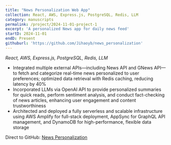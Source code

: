```yaml
---
title: "News Personalization Web App"
collection: React, AWS, Express.js, PostgreSQL, Redis, LLM
category: manuscripts
permalink: /project/2024-11-01-project-1
excerpt: 'A personalized News app for daily news feed'
startD: 2024-11-01
endD: Present
githuburl: 'https://github.com/Jihaoyb/news_personalization'
---
```


<i>React, AWS, Express.js, PostgreSQL, Redis, LLM</i>
  *  Integrated multiple external APIs—including News API and GNews API—to fetch and categorize real-time news personalized to user preferences; optimized data retrieval with Redis caching, reducing latency by 40%
  *  Incorporated LLMs via OpenAI API to provide personalized summaries for quick reads, perform sentiment analysis, and conduct fact-checking of news articles, enhancing user engagement and content trustworthiness
  *  Architected and deployed a fully serverless and scalable infrastructure using AWS Amplify for full-stack deployment, AppSync for GraphQL API management, and DynamoDB for high-performance, flexible data storage

Direct to GitHub: <a href="https://github.com/Jihaoyb/news_personalization" target="_blank">News Personalization</a>